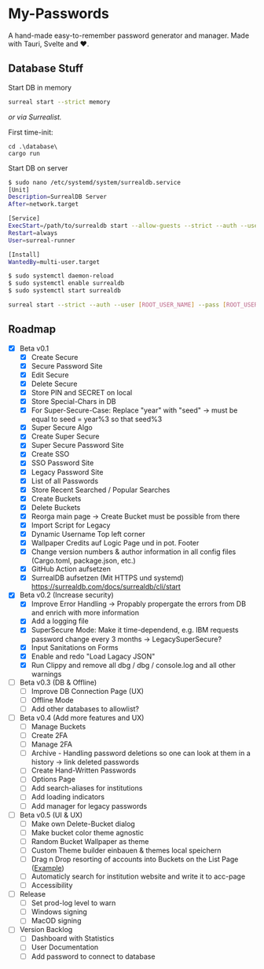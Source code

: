 # My-Passwords

A hand-made easy-to-remember password generator and manager. Made with Tauri, Svelte and ♥.

## Database Stuff

Start DB in memory

```sh
surreal start --strict memory
```

_or via Surrealist._

First time-init:

```pwsh
cd .\database\
cargo run
```

Start DB on server

```sh
$ sudo nano /etc/systemd/system/surrealdb.service
[Unit]
Description=SurrealDB Server
After=network.target

[Service]
ExecStart=/path/to/surrealdb start --allow-guests --strict --auth --user [ROOT_USER_NAME] --pass [ROOT_USER_PASSWORD] file:/home/surreal-runner/mydatabase.db
Restart=always
User=surreal-runner

[Install]
WantedBy=multi-user.target

$ sudo systemctl daemon-reload
$ sudo systemctl enable surrealdb
$ sudo systemctl start surrealdb
```

```sh
surreal start --strict --auth --user [ROOT_USER_NAME] --pass [ROOT_USER_PASSWORD]
```

## Roadmap

- [x] Beta v0.1
  - [x] Create Secure
  - [x] Secure Password Site
  - [x] Edit Secure
  - [x] Delete Secure
  - [x] Store PIN and SECRET on local
  - [x] Store Special-Chars in DB
  - [x] For Super-Secure-Case: Replace "year" with "seed" -> must be equal to seed = year%3 so that seed%3
  - [x] Super Secure Algo
  - [x] Create Super Secure
  - [x] Super Secure Password Site
  - [x] Create SSO
  - [x] SSO Password Site
  - [x] Legacy Password Site
  - [x] List of all Passwords
  - [x] Store Recent Searched / Popular Searches
  - [x] Create Buckets
  - [x] Delete Buckets
  - [x] Reorga main page -> Create Bucket must be possible from there
  - [x] Import Script for Legacy
  - [x] Dynamic Username Top left corner
  - [x] Wallpaper Credits auf Logic Page und in pot. Footer
  - [x] Change version numbers & author information in all config files (Cargo.toml, package.json, etc.)
  - [x] GitHub Action aufsetzen
  - [x] SurrealDB aufsetzen (Mit HTTPS und systemd) <https://surrealdb.com/docs/surrealdb/cli/start>
- [x] Beta v0.2 (Increase security)
  - [x] Improve Error Handling -> Propably propergate the errors from DB and enrich with more information
  - [x] Add a logging file
  - [x] SuperSecure Mode: Make it time-dependend, e.g. IBM requests password change every 3 months -> LegacySuperSecure?
  - [x] Input Sanitations on Forms
  - [x] Enable and redo "Load Lagacy JSON"
  - [x] Run Clippy and remove all dbg / dbg / console.log and all other warnings
- [ ] Beta v0.3 (DB & Offline)
  - [ ] Improve DB Connection Page (UX)
  - [ ] Offline Mode
  - [ ] Add other databases to allowlist?
- [ ] Beta v0.4 (Add more features and UX)
  - [ ] Manage Buckets
  - [ ] Create 2FA
  - [ ] Manage 2FA
  - [ ] Archive - Handling password deletions so one can look at them in a history -> link deleted passwords
  - [ ] Create Hand-Written Passwords
  - [ ] Options Page
  - [ ] Add search-aliases for institutions
  - [ ] Add loading indicators
  - [ ] Add manager for legacy passwords
- [ ] Beta v0.5 (UI & UX)
  - [ ] Make own Delete-Bucket dialog
  - [ ] Make bucket color theme agnostic
  - [ ] Random Bucket Wallpaper as theme
  - [ ] Custom Theme builder einbauen & themes local speichern
  - [ ] Drag n Drop resorting of accounts into Buckets on the List Page ([Example](https://svelte.dev/repl/b225504c9fea44b189ed5bfb566df6e6?version=4.2.18))
  - [ ] Automaticly search for institution website and write it to acc-page
  - [ ] Accessibility
- [ ] Release
  - [ ] Set prod-log level to warn
  - [ ] Windows signing
  - [ ] MacOD signing
- [ ] Version Backlog
  - [ ] Dashboard with Statistics
  - [ ] User Documentation
  - [ ] Add password to connect to database
